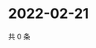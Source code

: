 # 2022-02-21

共 0 条

<!-- BEGIN WEIBO -->
<!-- 最后更新时间 Mon Feb 21 2022 06:11:06 GMT+0800 (China Standard Time) -->

<!-- END WEIBO -->
